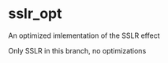 # sslr_opt

An optimized imlementation of the SSLR effect

Only SSLR in this branch, no optimizations
